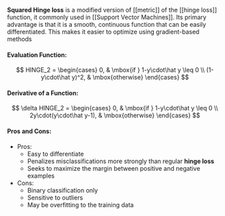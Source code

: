 **Squared Hinge loss** is a modified version of [[metric]] of the [[hinge loss]] function, it commonly used in [[Support Vector Machines]]. Its primary advantage is that it is a smooth, continuous function that can be easily differentiated. This makes it easier to optimize using gradient-based methods

#### Evaluation Function:
$$
HINGE_2 = \begin{cases} 0, & \mbox{if } 1-y\cdot\hat y \leq 0 \\ (1-y\cdot\hat y)^2, & \mbox{otherwise} \end{cases}
$$

#### Derivative of a Function:
$$
\delta HINGE_2 = \begin{cases} 0, & \mbox{if } 1-y\cdot\hat y \leq 0 \\ 2y\cdot(y\cdot\hat y-1), & \mbox{otherwise} \end{cases}
$$

#### Pros and Cons:

* Pros:
	* Easy to differentiate
	* Penalizes misclassifications more strongly than regular **hinge loss**
	* Seeks to maximize the margin between positive and negative examples
* Cons:
	* Binary classification only
	* Sensitive to outliers
	* May be overfitting to the training data